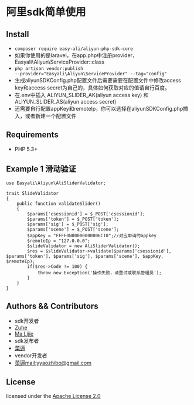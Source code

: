 # 阿里sdk简单使用

## Install
- <code>composer require easy-ali/aliyun-php-sdk-core</code>
- 如果你使用的是laravel，在app.php中注册provider，Easyali\Aliyun\ServiceProvider::class
- <code>php artisan vendor:publish --provider="Easyali\Aliyun\ServiceProvider" --tag="config"</code>
- 生成aliyunSDKConfig.php配置文件后需要需要在配置文件中修改access key和access secret为自己的，具体如何获取对应的值请自行百度。
- 在.env中插入 ALIYUN_SLIDER_AK(aliyun access key) 和 ALIYUN_SLIDER_AS(aliyun access secret)
- 还需要自行配置appKey和remoteIp，你可以选择在aliyunSDKConfig.php插入，或者新建一个配置文件

## Requirements

- PHP 5.3+

## Example 1 滑动验证

	use Easyali\Aliyun\AliSliderValidator;
    
    trait SlideValidator
    {
        public function validateSlider()
        {
            $params['csessionid'] = $_POST['csessionid'];
            $params['token'] = $_POST['token'];
            $params['sig'] = $_POST['sig'];
            $params['scene'] = $_POST['scene'];
            $appKey = "FFFF0N00000000006C10";//对应申请的appkey
            $remoteIp = "127.0.0.0";
            $slideValidator = new AliSliderValidator();
            $res = $slideValidator->validate($params['csessionid'], $params['token'], $params['sig'], $params['scene'], $appKey, $remoteIp);
            if($res->Code != 100) {
                throw new Exception('操作失败，请重试或联系管理员');
            }
        }
    }

## Authors && Contributors
- sdk开发者
- [Zuhe]()
- [Ma Lijie](https://github.com/malijiefoxmail)
- sdk发布者
- [菜逼](https://github.com/yaozhibo)
- vendor开发者
- [菜逼](https://github.com/yaozhibo)<mail:yyaozhibo@gmail.com>
## License

licensed under the [Apache License 2.0](https://www.apache.org/licenses/LICENSE-2.0.html)
